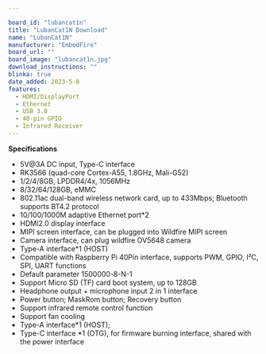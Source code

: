 ```yaml
---

board_id: "lubancat1n"
title: "LubanCat1N Download"
name: "LubanCat1N"
manufacturer: "EmbedFire"
board_url: ""
board_image: "lubancat1n.jpg"
download_instructions: ""
blinka: true
date_added: 2023-5-8
features:
  - HDMI/DisplayPort
  - Ethernet
  - USB 3.0
  - 40-pin GPIO
  - Infrared Receiver
---
```


**Specifications**
- 5V@3A DC input, Type-C interface
- RK3566 (quad-core Cortex-A55, 1.8GHz, Mali-G52)
- 1/2/4/8GB, LPDDR4/4x, 1056MHz
- 8/32/64/128GB, eMMC
- 802.11ac dual-band wireless network card, up to 433Mbps; Bluetooth supports BT4.2 protocol
- 10/100/1000M adaptive Ethernet port*2
- HDMI2.0 display interface
- MIPI screen interface, can be plugged into Wildfire MIPI screen
- Camera interface, can plug wildfire OV5648 camera
- Type-A interface*1 (HOST)
- Compatible with Raspberry Pi 40Pin interface, supports PWM, GPIO, I²C, SPI, UART functions
- Default parameter 1500000-8-N-1
- Support Micro SD (TF) card boot system, up to 128GB
- Headphone output + microphone input 2 in 1 interface
- Power button; MaskRom button; Recovery button
- Support infrared remote control function
- Support fan cooling
- Type-A interface*1 (HOST);
- Type-C interface *1 (OTG), for firmware burning interface, shared with the power interface
